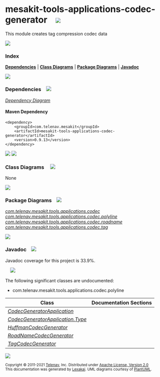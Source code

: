 [//]: # (start-user-text)



[//]: # (end-user-text)

# mesakit-tools-applications-codec-generator &nbsp;&nbsp; <img src="https://telenav.github.io/telenav-assets/images/icons//compress-32.png" srcset="https://telenav.github.io/telenav-assets/images/icons//compress-32-2x.png 2x"/>

This module creates tag compression codec data

<img src="https://telenav.github.io/telenav-assets/images/separators/horizontal-line-512.png" srcset="https://telenav.github.io/telenav-assets/images/separators/horizontal-line-512-2x.png 2x"/>

### Index



[**Dependencies**](#dependencies) | [**Class Diagrams**](#class-diagrams) | [**Package Diagrams**](#package-diagrams) | [**Javadoc**](#javadoc)

<img src="https://telenav.github.io/telenav-assets/images/separators/horizontal-line-512.png" srcset="https://telenav.github.io/telenav-assets/images/separators/horizontal-line-512-2x.png 2x"/>

### Dependencies <a name="dependencies"></a> &nbsp;&nbsp; <img src="https://telenav.github.io/telenav-assets/images/icons/dependencies-32.png" srcset="https://telenav.github.io/telenav-assets/images/icons/dependencies-32-2x.png 2x"/>

[*Dependency Diagram*](https://www.mesakit.org/0.9.13/lexakai/mesakit-extensions/mesakit-tools/applications/codec-generator/documentation/diagrams/dependencies.svg)

#### Maven Dependency

    <dependency>
        <groupId>com.telenav.mesakit</groupId>
        <artifactId>mesakit-tools-applications-codec-generator</artifactId>
        <version>0.9.13</version>
    </dependency>

<img src="https://telenav.github.io/telenav-assets/images/separators/horizontal-line-128.png" srcset="https://telenav.github.io/telenav-assets/images/separators/horizontal-line-128-2x.png 2x"/>

[//]: # (start-user-text)



[//]: # (end-user-text)

<img src="https://telenav.github.io/telenav-assets/images/separators/horizontal-line-128.png" srcset="https://telenav.github.io/telenav-assets/images/separators/horizontal-line-128-2x.png 2x"/>

### Class Diagrams <a name="class-diagrams"></a> &nbsp; &nbsp; <img src="https://telenav.github.io/telenav-assets/images/icons/diagram-40.png" srcset="https://telenav.github.io/telenav-assets/images/icons/diagram-40-2x.png 2x"/>

None

<img src="https://telenav.github.io/telenav-assets/images/separators/horizontal-line-128.png" srcset="https://telenav.github.io/telenav-assets/images/separators/horizontal-line-128-2x.png 2x"/>

### Package Diagrams <a name="package-diagrams"></a> &nbsp;&nbsp; <img src="https://telenav.github.io/telenav-assets/images/icons/box-32.png" srcset="https://telenav.github.io/telenav-assets/images/icons/box-32-2x.png 2x"/>

[*com.telenav.mesakit.tools.applications.codec*](https://www.mesakit.org/0.9.13/lexakai/mesakit-extensions/mesakit-tools/applications/codec-generator/documentation/diagrams/com.telenav.mesakit.tools.applications.codec.svg)  
[*com.telenav.mesakit.tools.applications.codec.polyline*](https://www.mesakit.org/0.9.13/lexakai/mesakit-extensions/mesakit-tools/applications/codec-generator/documentation/diagrams/com.telenav.mesakit.tools.applications.codec.polyline.svg)  
[*com.telenav.mesakit.tools.applications.codec.roadname*](https://www.mesakit.org/0.9.13/lexakai/mesakit-extensions/mesakit-tools/applications/codec-generator/documentation/diagrams/com.telenav.mesakit.tools.applications.codec.roadname.svg)  
[*com.telenav.mesakit.tools.applications.codec.tag*](https://www.mesakit.org/0.9.13/lexakai/mesakit-extensions/mesakit-tools/applications/codec-generator/documentation/diagrams/com.telenav.mesakit.tools.applications.codec.tag.svg)

<img src="https://telenav.github.io/telenav-assets/images/separators/horizontal-line-128.png" srcset="https://telenav.github.io/telenav-assets/images/separators/horizontal-line-128-2x.png 2x"/>

### Javadoc <a name="javadoc"></a> &nbsp;&nbsp; <img src="https://telenav.github.io/telenav-assets/images/icons/books-24.png" srcset="https://telenav.github.io/telenav-assets/images/icons/books-24-2x.png 2x"/>

Javadoc coverage for this project is 33.9%.  
  
&nbsp; &nbsp; <img src="https://telenav.github.io/telenav-assets/images/meter/meter-30-96.png" srcset="https://telenav.github.io/telenav-assets/images/meter/meter-30-96-2x.png 2x"/>


The following significant classes are undocumented:  

- com.telenav.mesakit.tools.applications.codec.polyline

| Class | Documentation Sections |
|---|---|
| [*CodecGeneratorApplication*](https://www.mesakit.org/0.9.13/javadoc/mesakit-extensions/mesakit.tools.applications.codec.generator///////////////////////////////////////////////////////////////////////.html) |  |  
| [*CodecGeneratorApplication.Type*](https://www.mesakit.org/0.9.13/javadoc/mesakit-extensions/mesakit.tools.applications.codec.generator////////////////////////////////////////////////////////////////////////////.html) |  |  
| [*HuffmanCodecGenerator*](https://www.mesakit.org/0.9.13/javadoc/mesakit-extensions/mesakit.tools.applications.codec.generator////////////////////////////////////////////////////////////////////////////.html) |  |  
| [*RoadNameCodecGenerator*](https://www.mesakit.org/0.9.13/javadoc/mesakit-extensions/mesakit.tools.applications.codec.generator/////////////////////////////////////////////////////////////////////////////.html) |  |  
| [*TagCodecGenerator*](https://www.mesakit.org/0.9.13/javadoc/mesakit-extensions/mesakit.tools.applications.codec.generator///////////////////////////////////////////////////////////////////.html) |  |  

[//]: # (start-user-text)



[//]: # (end-user-text)

<img src="https://telenav.github.io/telenav-assets/images/separators/horizontal-line-512.png" srcset="https://telenav.github.io/telenav-assets/images/separators/horizontal-line-512-2x.png 2x"/>

<sub>Copyright &#169; 2011-2021 [Telenav](https://telenav.com), Inc. Distributed under [Apache License, Version 2.0](LICENSE)</sub>  
<sub>This documentation was generated by [Lexakai](https://lexakai.org). UML diagrams courtesy of [PlantUML](https://plantuml.com).</sub>
